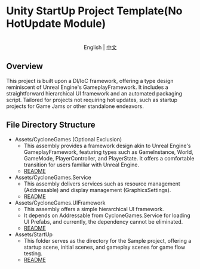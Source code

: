 # Unity StartUp Project Template(No HotUpdate Module)
<p align="center">
    <br> English | <a href="README_CHN.md">中文</a>
</p>

## Overview
This project is built upon a DI/IoC framework, offering a type design reminiscent of Unreal Engine's GameplayFramework. It includes a straightforward hierarchical UI framework and an automated packaging script. Tailored for projects not requiring hot updates, such as startup projects for Game Jams or other standalone endeavors.
## File Directory Structure
-   Assets/CycloneGames (Optional Exclusion)
    -   This assembly provides a framework design akin to Unreal Engine's GameplayFramework, featuring types such as GameInstance, World, GameMode, PlayerController, and PlayerState. It offers a comfortable transition for users familiar with Unreal Engine.
    -   [README](./UnityStartUp/Assets/CycloneGames/README.md)
-   Assets/CycloneGames.Service
    -   This assembly delivers services such as resource management (Addressable) and display management (GraphicsSettings).
    -   [README](./UnityStartUp/Assets/CycloneGames.Service/README.md)
-   Assets/CycloneGames.UIFramework
    -   This assembly offers a simple hierarchical UI framework.
    -   It depends on Addressable from CycloneGames.Service for loading UI Prefabs, and currently, the dependency cannot be eliminated.
    -   [README](./UnityStartUp/Assets/CycloneGames.UIFramework/README.md)
-   Assets/StartUp
    -   This folder serves as the directory for the Sample project, offering a startup scene, initial scenes, and gameplay scenes for game flow testing.
    -   [README](./UnityStartUp/Assets/StartUp/README.md)
